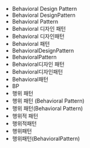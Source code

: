 ﻿- Behavioral Design Pattern
- Behavioral DesignPattern
- Behavioral Pattern
- Behavioral 디자인 패턴
- Behavioral 디자인패턴
- Behavioral 패턴
- BehavioralDesignPattern
- BehavioralPattern
- Behavioral디자인 패턴
- Behavioral디자인패턴
- Behavioral패턴
- BP
- 행위 패턴
- 행위 패턴 (Behavioral Pattern)
- 행위 패턴(Behavioral Pattern)
- 행위적 패턴
- 행위적패턴
- 행위패턴
- 행위패턴(BehavioralPattern)
